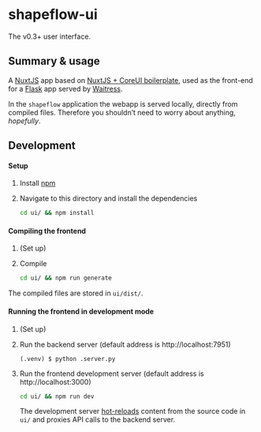 # shapeflow-ui

The v0.3+ user interface.



## Summary & usage

A [NuxtJS](https://github.com/nuxt/nuxt.js) app based on [NuxtJS + CoreUI boilerplate](https://github.com/muhibbudins/nuxt-coreui), used as the front-end for a [Flask](https://github.com/pallets/flask) app served by [Waitress](https://github.com/Pylons/waitress).

In the `shapeflow` application the webapp is served locally, directly from compiled files. Therefore you shouldn’t need to worry about anything, *hopefully*.



## Development

#### Setup

1. Install [npm](https://www.npmjs.com/get-npm)

2. Navigate to this directory and install the dependencies

   ```bash
   cd ui/ && npm install
   ```

#### Compiling the frontend

1. (Set up)

2. Compile

   ```bash
   cd ui/ && npm run generate
   ```

The compiled files are stored in `ui/dist/`.

#### Running the frontend in development mode

1. (Set up)

2. Run the backend server (default address is http://localhost:7951)

	```
   (.venv) $ python .server.py
	```

3. Run the frontend development server (default address is http://localhost:3000)

   ```bash
   cd ui/ && npm run dev
   ```
   
   The development server [hot-reloads](https://vue-loader.vuejs.org/guide/hot-reload.html) content from the source code in `ui/` and proxies API calls to the backend server.